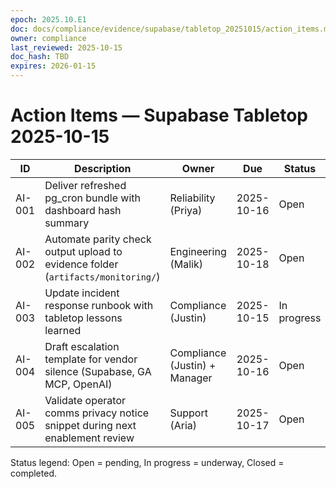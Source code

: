 ```yaml
---
epoch: 2025.10.E1
doc: docs/compliance/evidence/supabase/tabletop_20251015/action_items.md
owner: compliance
last_reviewed: 2025-10-15
doc_hash: TBD
expires: 2026-01-15
---
```


# Action Items — Supabase Tabletop 2025-10-15

| ID     | Description                                                                      | Owner                         | Due        | Status      |
| ------ | -------------------------------------------------------------------------------- | ----------------------------- | ---------- | ----------- |
| AI-001 | Deliver refreshed pg_cron bundle with dashboard hash summary                     | Reliability (Priya)           | 2025-10-16 | Open        |
| AI-002 | Automate parity check output upload to evidence folder (`artifacts/monitoring/`) | Engineering (Malik)           | 2025-10-18 | Open        |
| AI-003 | Update incident response runbook with tabletop lessons learned                   | Compliance (Justin)           | 2025-10-15 | In progress |
| AI-004 | Draft escalation template for vendor silence (Supabase, GA MCP, OpenAI)          | Compliance (Justin) + Manager | 2025-10-16 | Open        |
| AI-005 | Validate operator comms privacy notice snippet during next enablement review     | Support (Aria)                | 2025-10-17 | Open        |

Status legend: Open = pending, In progress = underway, Closed = completed.

